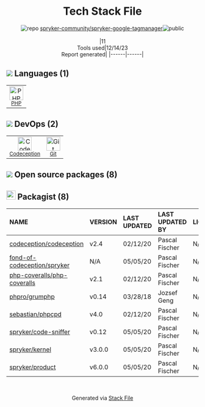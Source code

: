 <!--
&lt;--- Readme.md Snippet without images Start ---&gt;
## Tech Stack
spryker-community/spryker-google-tagmanager is built on the following main stack:

- [PHP](http://www.php.net/) – Languages
- [Codeception](http://codeception.com/) – Testing Frameworks

Full tech stack [here](/techstack.md)

&lt;--- Readme.md Snippet without images End ---&gt;

&lt;--- Readme.md Snippet with images Start ---&gt;
## Tech Stack
spryker-community/spryker-google-tagmanager is built on the following main stack:

- <img width='25' height='25' src='https://img.stackshare.io/service/991/hwUcGZ41_400x400.jpg' alt='PHP'/> [PHP](http://www.php.net/) – Languages
- <img width='25' height='25' src='https://img.stackshare.io/service/2301/fQkiPzLo_400x400.jpg' alt='Codeception'/> [Codeception](http://codeception.com/) – Testing Frameworks

Full tech stack [here](/techstack.md)

&lt;--- Readme.md Snippet with images End ---&gt;
-->
<div align="center">

# Tech Stack File
![](https://img.stackshare.io/repo.svg "repo") [spryker-community/spryker-google-tagmanager](https://github.com/spryker-community/spryker-google-tagmanager)![](https://img.stackshare.io/public_badge.svg "public")
<br/><br/>
|11<br/>Tools used|12/14/23 <br/>Report generated|
|------|------|
</div>

## <img src='https://img.stackshare.io/languages.svg'/> Languages (1)
<table><tr>
  <td align='center'>
  <img width='36' height='36' src='https://img.stackshare.io/service/991/hwUcGZ41_400x400.jpg' alt='PHP'>
  <br>
  <sub><a href="http://www.php.net/">PHP</a></sub>
  <br>
  <sub></sub>
</td>

</tr>
</table>

## <img src='https://img.stackshare.io/devops.svg'/> DevOps (2)
<table><tr>
  <td align='center'>
  <img width='36' height='36' src='https://img.stackshare.io/service/2301/fQkiPzLo_400x400.jpg' alt='Codeception'>
  <br>
  <sub><a href="http://codeception.com/">Codeception</a></sub>
  <br>
  <sub></sub>
</td>

<td align='center'>
  <img width='36' height='36' src='https://img.stackshare.io/service/1046/git.png' alt='Git'>
  <br>
  <sub><a href="http://git-scm.com/">Git</a></sub>
  <br>
  <sub></sub>
</td>

</tr>
</table>


## <img src='https://img.stackshare.io/group.svg' /> Open source packages (8)</h2>

## <img width='24' height='24' src='https://img.stackshare.io/package_manager/1778/default_90cb8b66e85ae5b95928b10bb076ab6a27c7e151.png'/> Packagist (8)

|NAME|VERSION|LAST UPDATED|LAST UPDATED BY|LICENSE|VULNERABILITIES|
|:------|:------|:------|:------|:------|:------|
|[codeception/codeception](https://packagist.org/codeception/codeception)|v2.4|02/12/20|Pascal Fischer |N/A|N/A|
|[fond-of-codeception/spryker](https://packagist.org/fond-of-codeception/spryker)|N/A|05/05/20|Pascal Fischer |N/A|N/A|
|[php-coveralls/php-coveralls](https://packagist.org/php-coveralls/php-coveralls)|v2.1|02/12/20|Pascal Fischer |N/A|N/A|
|[phpro/grumphp](https://packagist.org/phpro/grumphp)|v0.14|03/28/18|Jozsef Geng |N/A|N/A|
|[sebastian/phpcpd](https://packagist.org/sebastian/phpcpd)|v4.0|02/12/20|Pascal Fischer |N/A|N/A|
|[spryker/code-sniffer](https://packagist.org/spryker/code-sniffer)|v0.12|05/05/20|Pascal Fischer |N/A|N/A|
|[spryker/kernel](https://packagist.org/spryker/kernel)|v3.0.0|05/05/20|Pascal Fischer |N/A|N/A|
|[spryker/product](https://packagist.org/spryker/product)|v6.0.0|05/05/20|Pascal Fischer |N/A|N/A|

<br/>
<div align='center'>

Generated via [Stack File](https://github.com/marketplace/stack-file)
